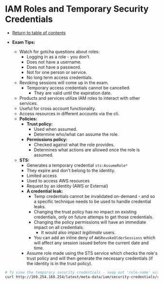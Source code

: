 # IAM Roles and Temporary Security Credentials

* [Return to table of contents](../../../README.md)

* **Exam Tips:**
  * Watch for gotcha questions about roles:
    * Logging in as a role - you don't.
    * Does not have a username.
    * Does not have a password.
    * Not for one person or service.
    * No long term access credentials.
  * Revoking sessions will come up in the exam.
    * Temporary access credentials cannot be cancelled.
      * They are valid until the expiration date.
  * Products and services utilize IAM roles to interact with other services.
  * Useful for cross account functionality.
  * Access resources in different accounts via the cli.
  * **Policies:**
    * **Trust policy:**
      * Used when assumed.
      * Determine who/what can assume the role.
    * **Permissions policy:**
      * Checked against what the role provides.
      * Determines what actions are allowed once the role is assumed.
  * **STS:**
    * Generates a temporary credential ```sts:AssumeRole*```
    * They expire and don't belong to the identity.
    * Limited access
    * Used to access AWS resources
    * Request by an identity (AWS or External)
    * **A credential leak:**
      * Temp credentials cannot be invalidated on-demand - and so a specific technique needs to be used to handle credential leaks.
      * Changing the trust policy has _no_ impact on existing credentials, only on future attemps to get those credentials.
      * Changing the policy permissions will have an immediate impact on all credentials.
        * It would also impact _legitimate_ users.
      * You can add an inline deny of ```AWSRevokeOlderSessions``` which will affect any session issued before the current date and time.
    * Assume role made using the STS service which checks the role's trust policy and will then generate the necessary credentials (if the identity is in the trust policy).

```BASH
# To view the temporary security credentials - swap out 'role-name' with the actual name of the attached role.
curl http://169.254.169.254/latest/meta-data/iam/security-credentials/role-name
```
